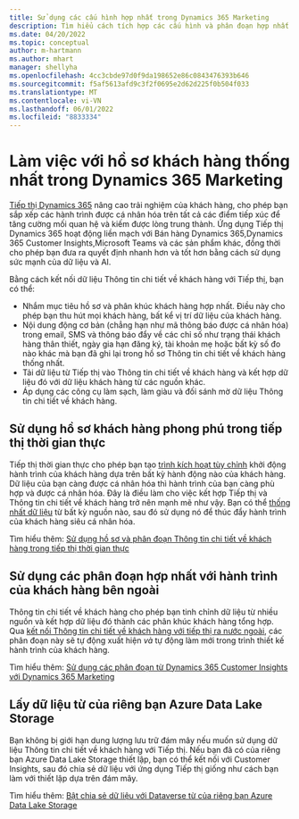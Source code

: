 ```yaml
---
title: Sử dụng các cấu hình hợp nhất trong Dynamics 365 Marketing
description: Tìm hiểu cách tích hợp các cấu hình và phân đoạn hợp nhất với Dynamics 365 Marketing.
ms.date: 04/20/2022
ms.topic: conceptual
author: m-hartmann
ms.author: mhart
manager: shellyha
ms.openlocfilehash: 4cc3cbde97d0f9da198652e86c0843476393b646
ms.sourcegitcommit: f5af5613afd9c3f2f0695e2d62d225f0b504f033
ms.translationtype: MT
ms.contentlocale: vi-VN
ms.lasthandoff: 06/01/2022
ms.locfileid: "8833334"
---
```

# <a name="work-with-unified-customer-profiles-in-dynamics-365-marketing"></a>Làm việc với hồ sơ khách hàng thống nhất trong Dynamics 365 Marketing

[Tiếp thị Dynamics 365](/dynamics365/marketing/overview) nâng cao trải nghiệm của khách hàng, cho phép bạn sắp xếp các hành trình được cá nhân hóa trên tất cả các điểm tiếp xúc để tăng cường mối quan hệ và kiếm được lòng trung thành. Ứng dụng Tiếp thị Dynamics 365 hoạt động liền mạch với Bán hàng Dynamics 365,Dynamics 365 Customer Insights,Microsoft Teams và các sản phẩm khác, đồng thời cho phép bạn đưa ra quyết định nhanh hơn và tốt hơn bằng cách sử dụng sức mạnh của dữ liệu và AI.

Bằng cách kết nối dữ liệu Thông tin chi tiết về khách hàng với Tiếp thị, bạn có thể:

- Nhắm mục tiêu hồ sơ và phân khúc khách hàng hợp nhất. Điều này cho phép bạn thu hút mọi khách hàng, bất kể vị trí dữ liệu của khách hàng.
- Nội dung động cơ bản (chẳng hạn như mã thông báo được cá nhân hóa) trong email, SMS và thông báo đẩy về các chỉ số như trạng thái khách hàng thân thiết, ngày gia hạn đăng ký, tài khoản mẹ hoặc bất kỳ số đo nào khác mà bạn đã ghi lại trong hồ sơ Thông tin chi tiết về khách hàng thống nhất.
- Tải dữ liệu từ Tiếp thị vào Thông tin chi tiết về khách hàng và kết hợp dữ liệu đó với dữ liệu khách hàng từ các nguồn khác.
- Áp dụng các công cụ làm sạch, làm giàu và đối sánh mờ dữ liệu Thông tin chi tiết về khách hàng.

## <a name="use-rich-customer-profiles-in-real-time-marketing"></a>Sử dụng hồ sơ khách hàng phong phú trong tiếp thị thời gian thực

Tiếp thị thời gian thực cho phép bạn tạo [trình kích hoạt tùy chỉnh](/dynamics365/marketing/real-time-marketing-custom-triggers) khởi động hành trình của khách hàng dựa trên bất kỳ hành động nào của khách hàng. Dữ liệu của bạn càng được cá nhân hóa thì hành trình của bạn càng phù hợp và được cá nhân hóa. Đây là điều làm cho việc kết hợp Tiếp thị và Thông tin chi tiết về khách hàng trở nên mạnh mẽ như vậy. Bạn có thể [thống nhất dữ liệu](data-unification.md) từ bất kỳ nguồn nào, sau đó sử dụng nó để thúc đẩy hành trình của khách hàng siêu cá nhân hóa.

Tìm hiểu thêm: [Sử dụng hồ sơ và phân đoạn Thông tin chi tiết về khách hàng trong tiếp thị thời gian thực](/dynamics365/marketing/real-time-marketing-ci-profile)

## <a name="use-unified-segments-with-outbound-customer-journeys"></a>Sử dụng các phân đoạn hợp nhất với hành trình của khách hàng bên ngoài

Thông tin chi tiết về khách hàng cho phép bạn tinh chỉnh dữ liệu từ nhiều nguồn và kết hợp dữ liệu đó thành các phân khúc khách hàng tổng hợp. Qua [kết nối Thông tin chi tiết về khách hàng với tiếp thị ra nước ngoài](export-dynamics365-marketing.md), các phân đoạn này sẽ tự động xuất hiện *và* tự động làm mới trong trình thiết kế hành trình của khách hàng.

Tìm hiểu thêm: [Sử dụng các phân đoạn từ Dynamics 365 Customer Insights với Dynamics 365 Marketing](/dynamics365/marketing/customer-insights-segments)

## <a name="pull-data-from-your-own-azure-data-lake-storage"></a>Lấy dữ liệu từ của riêng bạn Azure Data Lake Storage

Bạn không bị giới hạn dung lượng lưu trữ đám mây nếu muốn sử dụng dữ liệu Thông tin chi tiết về khách hàng với Tiếp thị. Nếu bạn đã có của riêng bạn Azure Data Lake Storage thiết lập, bạn có thể kết nối với Customer Insights, sau đó chia sẻ dữ liệu với ứng dụng Tiếp thị giống như cách bạn làm với thiết lập dựa trên đám mây.

Tìm hiểu thêm: [Bật chia sẻ dữ liệu với Dataverse từ của riêng bạn Azure Data Lake Storage](customer-insights-dataverse.md#enable-data-sharing-with-dataverse-from-your-own-azure-data-lake-storage-preview)
